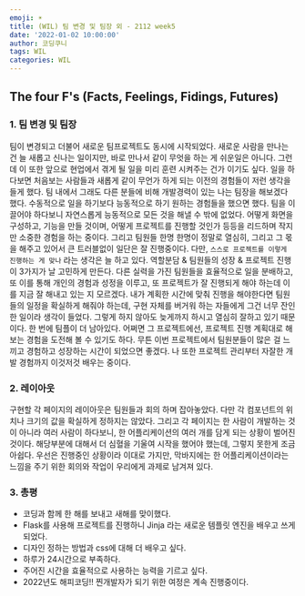 ```yaml
---
emoji: ☀️
title: (WIL) 팀 변경 및 팀장 외 - 2112 week5
date: '2022-01-02 10:00:00'
author: 코딩쿠니
tags: WIL
categories: WIL
--- 
```


## The four F's (Facts, Feelings, Fidings, Futures)
### 1. 팀 변경 및 팀장
팀이 변경되고 더불어 새로운 팀프로젝트도 동시에 시작되었다. 새로운 사람을 만나는 건 늘 새롭고 신나는 일이지만, 바로 만나서 같이 무엇을 하는 게 쉬운일은 아니다. 그런데 이 또한 앞으로 현업에서 겪게 될 일을 미리 훈련 시켜주는 건가 이기도 싶다. 일을 하다보면 처음보는 사람들과 새롭게 같이 무언가 하게 되는 이전의 경험들이 저런 생각을 들게 했다. 팀 내에서 그래도 다른 분들에 비해 개발경력이 있는 나는 팀장을 해보겠다 했다. 수동적으로 일을 하기보다 능동적으로 하기 원하는 경험들을 했으면 했다. 팀을 이끌어야 하다보니 자연스롭게 능동적으로 모든 것을 해낼 수 밖에 없었다. 어떻게 화면을 구성하고, 기능을 만들 것이며, 어떻게 프로젝트를 진행할 것인가 등등을 리드하며 작지만 소중한 경험을 하는 중이다. 그리고 팀원들 한명 한명이 정말로 열심히, 그리고 그 몫을 해주고 있어서 큰 트러블없이 일단은 잘 진행중이다. 다만, `스스로 프로젝트를 이렇게 진행하는 게 맞나` 라는 생각은 늘 하고 있다. 역할분담 & 팀원들의 성장 & 프로젝트 진행 이 3가지가 날 고민하게 만든다. 다른 실력을 가진 팀원들을 효율적으로 일을 분배하고, 또 이를 통해 개인의 경험과 성정을 이루고, 또 프로젝트가 잘 진행되게 해야 하는데 이를 지금 잘 해내고 있는 지 모르겠다. 내가 계획한 시간에 맞춰 진행을 해야한다면 팀원들의 일정을 확실하게 해줘야 하는데, 구현 자체를 버거워 하는 자들에게 그건 너무 잔인한 일이라 생각이 들었다. 그렇게 하지 않아도 늦게까지 하시고 열심히 잘하고 있기 때문이다. 한 번에 팀플이 더 남아있다. 어쩌면 그 프로젝트에선, 프로젝트 진행 계획대로 해보는 경험을 도전해 볼 수 있기도 하다. 무튼 이번 프로젝트에서 팀원분들이 많은 걸 느끼고 경험하고 성장하는 시간이 되었으면 좋겠다. 나 또한 프로젝트 관리부터 자잘한 개발 경험까지 이것저것 배우는 중이다.

### 2. 레이아웃
구현할 각 페이지의 레이아웃은 팀원들과 회의 하며 잡아놓았다. 다만 각 컴포넌트의 위치나 크기의 값을 확실하게 정하지는 않았다. 그리고 각 페이지는 한 사람이 개발하는 것이 아니라 여러 사람이 하다보니, 한 어플리케이션의 여러 개를 담게 되는 상황이 벌어진 것이다. 해당부분에 대해서 더 심혈을 기울여 시작을 했어야 했는데, 그렇지 못한게 조금 아쉽다. 우선은 진행중인 상황이라 이대로 가지만, 막바지에는 한 어플리케이션이라는 느낌을 주기 위한 회의와 작업이 우리에게 과제로 남겨져 있다.


### 3. 총평
* 코딩과 함께 한 해를 보내고 새해를 맞이했다.
* Flask를 사용해 프로젝트를 진행하니 Jinja 라는 새로운 템플릿 엔진을 배우고 쓰게 되었다.
* 디자인 정하는 방법과 css에 대해 더 배우고 싶다.
* 하루가 24시간으로 부족하다.
* 주어진 시간을 효율적으로 사용하는 능력을 기르고 싶다.
* 2022년도 해피코딩!! 찐개발자가 되기 위한 여정은 계속 진행중이다.

```toc
```